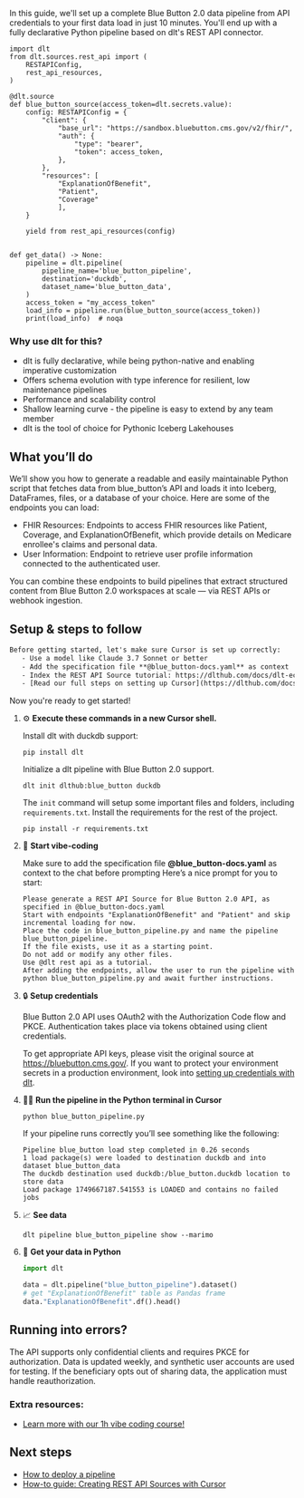 In this guide, we'll set up a complete Blue Button 2.0 data pipeline from API credentials to your first data load in just 10 minutes. You'll end up with a fully declarative Python pipeline based on dlt's REST API connector.

```python-outcome
import dlt
from dlt.sources.rest_api import (
    RESTAPIConfig,
    rest_api_resources,
)

@dlt.source
def blue_button_source(access_token=dlt.secrets.value):
    config: RESTAPIConfig = {
        "client": {
            "base_url": "https://sandbox.bluebutton.cms.gov/v2/fhir/",
            "auth": {
                "type": "bearer",
                "token": access_token,
            },
        },
        "resources": [
            "ExplanationOfBenefit",
            "Patient",
            "Coverage"
            ],
    }

    yield from rest_api_resources(config)


def get_data() -> None:
    pipeline = dlt.pipeline(
        pipeline_name='blue_button_pipeline',
        destination='duckdb',
        dataset_name='blue_button_data', 
    )
    access_token = "my_access_token"
    load_info = pipeline.run(blue_button_source(access_token))
    print(load_info)  # noqa
```

### Why use dlt for this?

- dlt is fully declarative, while being python-native and enabling imperative customization
- Offers schema evolution with type inference for resilient, low maintenance pipelines
- Performance and scalability control
- Shallow learning curve - the pipeline is easy to extend by any team member
- dlt is the tool of choice for Pythonic Iceberg Lakehouses

## What you’ll do

We’ll show you how to generate a readable and easily maintainable Python script that fetches data from blue_button’s API and loads it into Iceberg, DataFrames, files, or a database of your choice. Here are some of the endpoints you can load:

- FHIR Resources: Endpoints to access FHIR resources like Patient, Coverage, and ExplanationOfBenefit, which provide details on Medicare enrollee's claims and personal data.
- User Information: Endpoint to retrieve user profile information connected to the authenticated user.

You can combine these endpoints to build pipelines that extract structured content from Blue Button 2.0 workspaces at scale — via REST APIs or webhook ingestion.

## Setup & steps to follow

```default
Before getting started, let's make sure Cursor is set up correctly:
   - Use a model like Claude 3.7 Sonnet or better
   - Add the specification file **@blue_button-docs.yaml** as context
   - Index the REST API Source tutorial: https://dlthub.com/docs/dlt-ecosystem/verified-sources/rest_api/ and add it to context as **@dlt rest api**
   - [Read our full steps on setting up Cursor](https://dlthub.com/docs/dlt-ecosystem/llm-tooling/cursor-restapi#23-configuring-cursor-with-documentation)
```

Now you're ready to get started! 

1. ⚙️ **Execute these commands in a new Cursor shell.**
    
    Install dlt with duckdb support:
    ```shell
    pip install dlt
    ```

    Initialize a dlt pipeline with Blue Button 2.0 support.
    ```shell
    dlt init dlthub:blue_button duckdb
    ```

    The `init` command will setup some important files and folders, including `requirements.txt`. Install the requirements for the rest of the project.
    ```shell
    pip install -r requirements.txt
    ```
    
2. 🤠 **Start vibe-coding**
    
    Make sure to add the specification file **@blue_button-docs.yaml** as context to the chat before prompting
    Here’s a nice prompt for you to start: 
    
    ```prompt
    Please generate a REST API Source for Blue Button 2.0 API, as specified in @blue_button-docs.yaml 
    Start with endpoints "ExplanationOfBenefit" and "Patient" and skip incremental loading for now. 
    Place the code in blue_button_pipeline.py and name the pipeline blue_button_pipeline. 
    If the file exists, use it as a starting point. 
    Do not add or modify any other files. 
    Use @dlt rest api as a tutorial. 
    After adding the endpoints, allow the user to run the pipeline with python blue_button_pipeline.py and await further instructions.
    ```

    
3. 🔒 **Setup credentials** 
    
    Blue Button 2.0 API uses OAuth2 with the Authorization Code flow and PKCE. Authentication takes place via tokens obtained using client credentials.
    
    To get appropriate API keys, please visit the original source at https://bluebutton.cms.gov/.
    If you want to protect your environment secrets in a production environment, look into [setting up credentials with dlt](https://dlthub.com/docs/walkthroughs/add_credentials).
    
4. 🏃‍♀️ **Run the pipeline in the Python terminal in Cursor**
    
    ```shell
    python blue_button_pipeline.py
    ```
    
    If your pipeline runs correctly you’ll see something like the following:
    
    ```shell
    Pipeline blue_button load step completed in 0.26 seconds
    1 load package(s) were loaded to destination duckdb and into dataset blue_button_data
    The duckdb destination used duckdb:/blue_button.duckdb location to store data
    Load package 1749667187.541553 is LOADED and contains no failed jobs
    ```
    
5. 📈 **See data**
    
    ```shell
    dlt pipeline blue_button_pipeline show --marimo
    ```
    
6. 🐍 **Get your data in Python**
    
    ```python
    import dlt

   data = dlt.pipeline("blue_button_pipeline").dataset()
   # get "ExplanationOfBenefit" table as Pandas frame
   data."ExplanationOfBenefit".df().head()
    ```

## Running into errors?

The API supports only confidential clients and requires PKCE for authorization. Data is updated weekly, and synthetic user accounts are used for testing. If the beneficiary opts out of sharing data, the application must handle reauthorization.

### Extra resources:

- [Learn more with our 1h vibe coding course!](https://www.youtube.com/watch?v=GGid70rnJuM)

## Next steps

- [How to deploy a pipeline](https://dlthub.com/docs/walkthroughs/deploy-a-pipeline)
- [How-to guide: Creating REST API Sources with Cursor](https://dlthub.com/docs/dlt-ecosystem/llm-tooling/cursor-restapi)